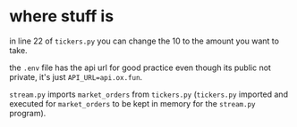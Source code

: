 # where stuff is
in line 22 of ```tickers.py``` you can change the 10 to the amount you want to take.


the ```.env``` file has the api url for good practice even though its public not private, it's just ```API_URL=api.ox.fun```.


```stream.py``` imports ```market_orders``` from ```tickers.py``` (```tickers.py``` imported and executed for ```market_orders``` to be kept in memory for the ```stream.py``` program).
